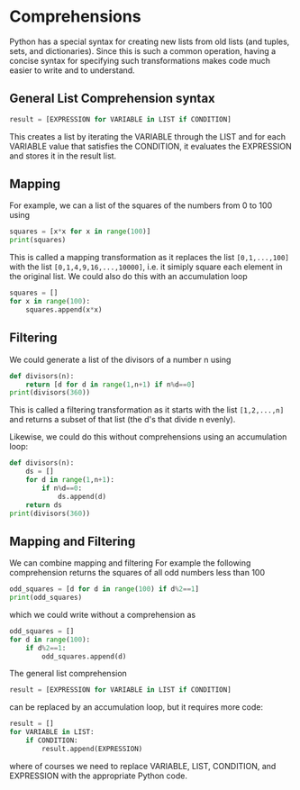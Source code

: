# Comprehensions
Python has a special syntax for creating new lists from old lists (and tuples, sets, and dictionaries).
Since this is such a common operation, having a concise syntax for specifying such transformations
makes code much easier to write and to understand.

## General List Comprehension syntax
``` python
result = [EXPRESSION for VARIABLE in LIST if CONDITION]
```
This creates a list by iterating the VARIABLE through the LIST
and for each VARIABLE value that satisfies the CONDITION,
it evaluates the EXPRESSION and stores it in the result list.

## Mapping
For example, we can a list of the squares of the numbers from 0 to 100 using
``` python
squares = [x*x for x in range(100)]
print(squares)
```
This is called a mapping transformation as it replaces the list ```[0,1,...,100]```
with the list ```[0,1,4,9,16,...,10000]```, i.e. it simiply square each element in the original list.
We could also do this with an accumulation loop
``` python
squares = []
for x in range(100):
    squares.append(x*x)
```

## Filtering
We could generate a list of the divisors of a number n using
``` python
def divisors(n):
    return [d for d in range(1,n+1) if n%d==0]
print(divisors(360))
```
This is called a filtering transformation as it starts with the list ```[1,2,...,n]```
and returns a subset of that list (the d's that divide n evenly).

Likewise, we could do this without comprehensions using an accumulation loop:
``` python
def divisors(n):
    ds = []
    for d in range(1,n+1):
        if n%d==0:
            ds.append(d)
    return ds
print(divisors(360))
```

## Mapping and Filtering
We can combine mapping and filtering
For example the following comprehension returns the squares of all odd numbers less than 100
``` python
odd_squares = [d for d in range(100) if d%2==1]
print(odd_squares)
```
which we could write without a comprehension as
``` python
odd_squares = []
for d in range(100):
    if d%2==1:
        odd_squares.append(d)
```

The general list comprehension
``` python
result = [EXPRESSION for VARIABLE in LIST if CONDITION]
```
can be replaced by an accumulation loop, but it requires more code:
``` python
result = []
for VARIABLE in LIST:
    if CONDITION:
        result.append(EXPRESSION)
```
where of courses we need to replace VARIABLE, LIST, CONDITION, and EXPRESSION
with the appropriate Python code.


